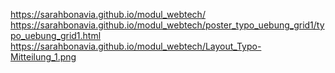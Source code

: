 https://sarahbonavia.github.io/modul_webtech/
https://sarahbonavia.github.io/modul_webtech/poster_typo_uebung_grid1/typo_uebung_grid1.html
https://sarahbonavia.github.io/modul_webtech/Layout_Typo-Mitteilung_1.png
